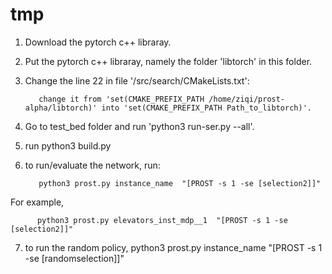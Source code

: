 # tmp
1. Download the pytorch c++ libraray.
2. Put the pytorch c++ libraray, namely the folder 'libtorch' in this folder.
3. Change the line 22 in file '/src/search/CMakeLists.txt': 

          change it from 'set(CMAKE_PREFIX_PATH /home/ziqi/prost-alpha/libtorch)' into 'set(CMAKE_PREFIX_PATH Path_to_libtorch)'.
5. Go to test_bed folder and run 'python3 run-ser.py --all'.
6. run python3 build.py 
7. to run/evaluate the network, run:
 
          python3 prost.py instance_name  "[PROST -s 1 -se [selection2]]"
For example,

          python3 prost.py elevators_inst_mdp__1  "[PROST -s 1 -se [selection2]]"
7. to run the random policy,
          python3 prost.py instance_name  "[PROST -s 1 -se [randomselection]]"
